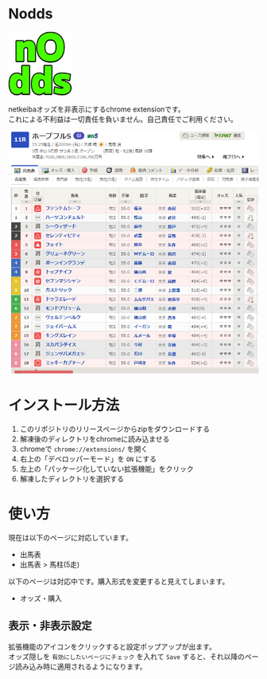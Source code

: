 # Nodds

![icon](/icons/icon128.png)

netkeibaオッズを非表示にするchrome extensionです。  
これによる不利益は一切責任を負いません。自己責任でご利用ください。  

![サンプル画像](/assets/sample.png)

# インストール方法

1. このリポジトリのリリースページからzipをダウンロードする
1. 解凍後のディレクトリをchromeに読み込ませる
  1. chromeで `chrome://extensions/` を開く
  1. 右上の「デベロッパーモード」を `ON` にする
  1. 左上の「パッケージ化していない拡張機能」をクリック
  1. 解凍したディレクトリを選択する
  
# 使い方

現在は以下のページに対応しています。  

- 出馬表
- 出馬表 > 馬柱(5走)

以下のページは対応中です。購入形式を変更すると見えてしまいます。  

- オッズ・購入

## 表示・非表示設定

拡張機能のアイコンをクリックすると設定ポップアップが出ます。  
オッズ隠しを `有効にしたいページにチェック` を入れて `Save` すると、それ以降のページ読み込み時に適用されるようになります。  
